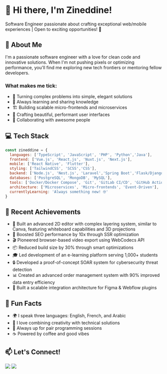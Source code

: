 # 👋 Hi there, I'm Zineddine!

Software Engineer passionate about crafting exceptional web/mobile experiences | Open to exciting opportunities! 🚀

## 🚀 About Me

I'm a passionate software engineer with a love for clean code and innovative solutions. When I'm not pushing pixels or optimizing performance, you'll find me exploring new tech frontiers or mentoring fellow developers.

### What makes me tick:
- 🎯 Turning complex problems into simple, elegant solutions
- 🌱 Always learning and sharing knowledge
- 🏗️ Building scalable micro-frontends and microservices
- 🎨 Crafting beautiful, performant user interfaces
- 🤝 Collaborating with awesome people

## 💻 Tech Stack

```javascript
const zineddine = {
  languages: ['TypeScript', 'JavaScript', 'PHP', 'Python','Java'],
  frontend: ['Vue.js', 'React.js', 'Nuxt.js', 'Next.js'],
  mobile: ['React Native', 'Flutter'],
  styling: ['TailwindCSS', 'SCSS','CSS'],
  backend: ['Node.js', 'Nest.js', 'Laravel','Spring Boot','Flask/Django'],
  databases: ['PostgreSQL', 'MongoDB', 'MySQL'],
  tools: ['Docker/Docker Compose', 'Git', 'GitLab CI/CD', 'GitHub Actions'],
  architecture: ['Microservices', 'Micro-frontends', 'Event-Driven'],
  currentlyLearning: 'Always something new! 🤓'
}
```

## 🎯 Recent Achievements

- 🎨 Built an advanced 2D editor with complex layering system, similar to Canva, featuring whiteboard capabilities and 3D projections
- 🚀 Boosted SEO performance by 10x through SSR optimization
- 🎬 Pioneered browser-based video export using WebCodecs API
- 📦 Reduced build size by 30% through smart optimizations
- 🎓 Led development of an e-learning platform serving 1,000+ students
- 🔒 Developed a proof-of-concept SOAR system for cybersecurity threat detection
- 📊 Created an advanced order management system with 90% improved data entry efficiency
- 🔧 Built a scalable integration architecture for Figma & Webflow plugins

## 🌟 Fun Facts

- 🌍 I speak three languages: English, French, and Arabic
- 🎨 I love combining creativity with technical solutions
- 🤝 Always up for pair programming sessions
- ☕ Powered by coffee and good vibes

## 📫 Let's Connect!

[<img src="https://img.shields.io/badge/LinkedIn-0077B5?style=for-the-badge&logo=linkedin&logoColor=white" />](https://www.linkedin.com/in/zineddine-khedri-5bb233194)
[<img src="https://img.shields.io/badge/Gmail-D14836?style=for-the-badge&logo=gmail&logoColor=white" />](mailto:contact.khedri@gmail.com)
